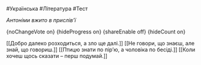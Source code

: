 #Українська #Література #Тест

*Антоніми вжито в прислів’ї*

{noChangeVote on}
{hideProgress on}
{shareEnable off}
{hideCount on}

[[Добро далеко розходиться, а зло ще далі.]]
[[Не говори, що знаєш, але знай, що говориш.]]
[[Птицю знати по пір’ю, а чоловіка по бесіді.]]
[[Коли хочеш щось сказати – перш подумай.]]
